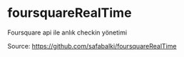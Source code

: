 # foursquareRealTime
Foursquare api ile anlık checkin yönetimi


Source: https://github.com/safabalki/foursquareRealTime
